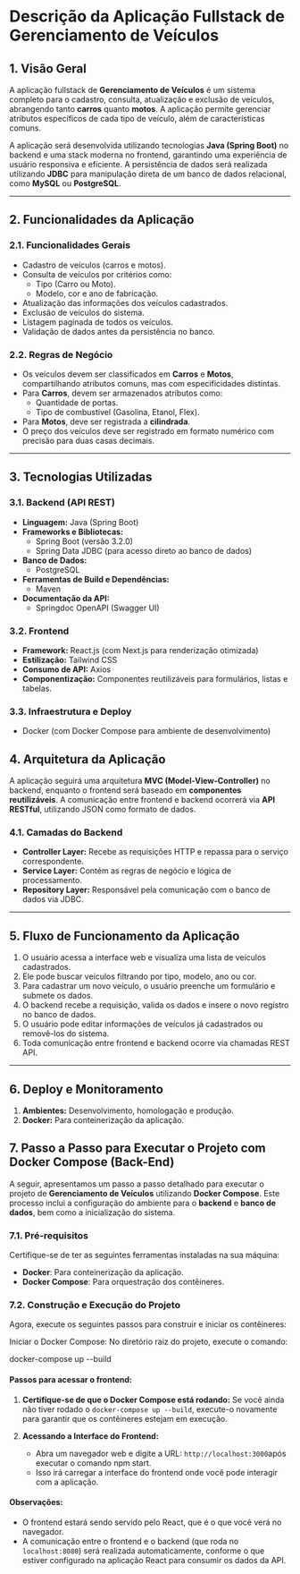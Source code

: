 # Descrição da Aplicação Fullstack de Gerenciamento de Veículos

## 1. Visão Geral

A aplicação fullstack de **Gerenciamento de Veículos** é um sistema completo para o cadastro, consulta, atualização e exclusão de veículos, abrangendo tanto **carros** quanto **motos**. A aplicação permite gerenciar atributos específicos de cada tipo de veículo, além de características comuns.  

A aplicação será desenvolvida utilizando tecnologias **Java (Spring Boot)** no backend e uma stack moderna no frontend, garantindo uma experiência de usuário responsiva e eficiente. A persistência de dados será realizada utilizando **JDBC** para manipulação direta de um banco de dados relacional, como **MySQL** ou **PostgreSQL**.

---

## 2. Funcionalidades da Aplicação

### 2.1. Funcionalidades Gerais
- Cadastro de veículos (carros e motos).
- Consulta de veículos por critérios como:
  - Tipo (Carro ou Moto).
  - Modelo, cor e ano de fabricação.
- Atualização das informações dos veículos cadastrados.
- Exclusão de veículos do sistema.
- Listagem paginada de todos os veículos.
- Validação de dados antes da persistência no banco.

### 2.2. Regras de Negócio
- Os veículos devem ser classificados em **Carros** e **Motos**, compartilhando atributos comuns, mas com especificidades distintas.
- Para **Carros**, devem ser armazenados atributos como:
  - Quantidade de portas.
  - Tipo de combustível (Gasolina, Etanol, Flex).
- Para **Motos**, deve ser registrada a **cilindrada**.
- O preço dos veículos deve ser registrado em formato numérico com precisão para duas casas decimais.

---

## 3. Tecnologias Utilizadas

### 3.1. Backend (API REST)
- **Linguagem:** Java (Spring Boot)
- **Frameworks e Bibliotecas:**
  - Spring Boot (versão 3.2.0)
  - Spring Data JDBC (para acesso direto ao banco de dados)
- **Banco de Dados:**
  - PostgreSQL
- **Ferramentas de Build e Dependências:**
  - Maven
- **Documentação da API:**
  - Springdoc OpenAPI (Swagger UI)

### 3.2. Frontend
- **Framework:** React.js (com Next.js para renderização otimizada)
- **Estilização:** Tailwind CSS
- **Consumo de API:** Axios 
- **Componentização:** Componentes reutilizáveis para formulários, listas e tabelas.

### 3.3. Infraestrutura e Deploy
- Docker (com Docker Compose para ambiente de desenvolvimento)

## 4. Arquitetura da Aplicação

A aplicação seguirá uma arquitetura **MVC (Model-View-Controller)** no backend, enquanto o frontend será baseado em **componentes reutilizáveis**. A comunicação entre frontend e backend ocorrerá via **API RESTful**, utilizando JSON como formato de dados.

### 4.1. Camadas do Backend
- **Controller Layer:** Recebe as requisições HTTP e repassa para o serviço correspondente.
- **Service Layer:** Contém as regras de negócio e lógica de processamento.
- **Repository Layer:** Responsável pela comunicação com o banco de dados via JDBC.

---

## 5. Fluxo de Funcionamento da Aplicação

1. O usuário acessa a interface web e visualiza uma lista de veículos cadastrados.
2. Ele pode buscar veículos filtrando por tipo, modelo, ano ou cor.
3. Para cadastrar um novo veículo, o usuário preenche um formulário e submete os dados.
4. O backend recebe a requisição, valida os dados e insere o novo registro no banco de dados.
5. O usuário pode editar informações de veículos já cadastrados ou removê-los do sistema.
6. Toda comunicação entre frontend e backend ocorre via chamadas REST API.

---

## 6. Deploy e Monitoramento

1. **Ambientes:** Desenvolvimento, homologação e produção.
2. **Docker:** Para conteinerização da aplicação.

## 7. Passo a Passo para Executar o Projeto com Docker Compose (Back-End)

A seguir, apresentamos um passo a passo detalhado para executar o projeto de **Gerenciamento de Veículos** utilizando **Docker Compose**. Este processo inclui a configuração do ambiente para o **backend** e **banco de dados**, bem como a inicialização do sistema.

### 7.1. Pré-requisitos
Certifique-se de ter as seguintes ferramentas instaladas na sua máquina:
- **Docker**: Para conteinerização da aplicação.
- **Docker Compose**: Para orquestração dos contêineres.

### 7.2. Construção e Execução do Projeto
Agora, execute os seguintes passos para construir e iniciar os contêineres:

Iniciar o Docker Compose: No diretório raiz do projeto, execute o comando:

docker-compose up --build


#### Passos para acessar o frontend:

1. **Certifique-se de que o Docker Compose está rodando:**
   Se você ainda não tiver rodado o `docker-compose up --build`, execute-o novamente para garantir que os contêineres estejam em execução.

2. **Acessando a Interface do Frontend:**
   - Abra um navegador web e digite a URL: `http://localhost:3000`após executar o comando npm start.
   - Isso irá carregar a interface do frontend onde você pode interagir com a aplicação.

#### Observações:
- O frontend estará sendo servido pelo React, que é o que você verá no navegador.
- A comunicação entre o frontend e o backend (que roda no `localhost:8080`) será realizada automaticamente, conforme o que estiver configurado na aplicação React para consumir os dados da API.



